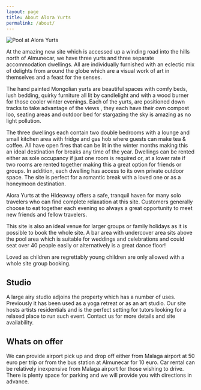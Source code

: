 ```yaml
---
layout: page
title: About Alora Yurts
permalink: /about/
---
```


![Pool at Alora Yurts](http://alorayurts.com/assets/img/almunecar-2018/0014.jpg)

At the amazing new site which is accessed up a winding road into the hills north of Almunecar, we have three yurts and three separate accommodation dwellings. All are individually furnished with an eclectic mix of delights from around the globe which are a visual work of art in themselves and a feast for the senses. 

The hand painted Mongolian yurts are beautiful spaces with comfy beds, lush bedding, quirky furniture all lit by candlelight and with a wood burner for those cooler winter evenings. Each of the yurts, are positioned down tracks to take advantage of the views , they each have their own compost loo, seating areas and outdoor bed for stargazing the sky is amazing as no light pollution. 

The three dwellings each contain two double bedrooms with a lounge and small kitchen area with fridge and gas hob where guests can make tea & coffee. All have open fires that can be lit in the winter months making this an ideal destination for breaks any time of the year. Dwellings can be rented either as sole occupancy if just one room is required or, at a lower rate if two rooms are rented together making this a great option for friends or groups. In addition, each dwelling has access to its own private outdoor space. The site is perfect for a romantic break with a loved one or as a honeymoon destination. 

Alora Yurts at the Hideaway offers a safe, tranquil haven for many solo travelers who can find complete relaxation at this site. Customers generally choose to eat together each evening so always a great opportunity to meet new friends and fellow travelers. 

This site is also an ideal venue for larger groups or family holidays as it is possible to book the whole site. A bar area with undercover area sits above the pool area which is suitable for weddings and celebrations and could seat over 40 people easily or alternatively is a great dance floor! 

Loved as children are regrettably young children are only allowed with a whole site group booking.

## Studio

A large airy studio adjoins the property which has a number of uses. Previously it has been used as a yoga retreat or as an art studio. Our site hosts artists residentials and is the perfect setting for tutors looking for a relaxed place to run such event. Contact us for more details and site availability.

## Whats on offer

We can provide airport pick up and drop off either from Malaga airport at 50 euro per trip or from the bus station at Almunecar for 10 euro. Car rental can be relatively inexpensive from Malaga airport for those wishing to drive. There is plenty space for parking and we will provide you with directions in advance.